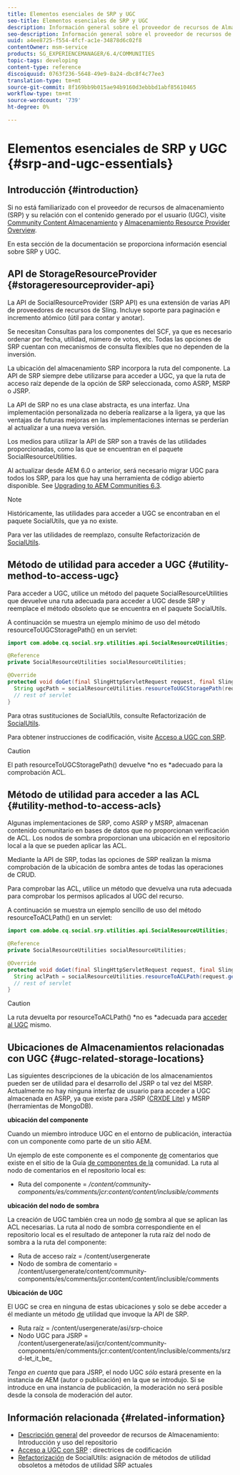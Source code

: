 ```yaml
---
title: Elementos esenciales de SRP y UGC
seo-title: Elementos esenciales de SRP y UGC
description: Información general sobre el proveedor de recursos de Almacenamiento y el contenido generado por el usuario
seo-description: Información general sobre el proveedor de recursos de Almacenamiento y el contenido generado por el usuario
uuid: a4ee8725-f554-4fcf-ac1e-34878d6c02f8
contentOwner: msm-service
products: SG_EXPERIENCEMANAGER/6.4/COMMUNITIES
topic-tags: developing
content-type: reference
discoiquuid: 0763f236-5648-49e9-8a24-dbc8f4c77ee3
translation-type: tm+mt
source-git-commit: 8f169bb9b015ae94b9160d3ebbbd1abf85610465
workflow-type: tm+mt
source-wordcount: '739'
ht-degree: 0%

---
```



# Elementos esenciales de SRP y UGC {#srp-and-ugc-essentials}

## Introducción {#introduction}

Si no está familiarizado con el proveedor de recursos de almacenamiento (SRP) y su relación con el contenido generado por el usuario (UGC), visite [Community Content Almacenamiento](working-with-srp.md) y [Almacenamiento Resource Provider Overview](srp.md).

En esta sección de la documentación se proporciona información esencial sobre SRP y UGC.

## API de StorageResourceProvider {#storageresourceprovider-api}

La API de SocialResourceProvider (SRP API) es una extensión de varias API de proveedores de recursos de Sling. Incluye soporte para paginación e incremento atómico (útil para contar y anotar).

Se necesitan Consultas para los componentes del SCF, ya que es necesario ordenar por fecha, utilidad, número de votos, etc. Todas las opciones de SRP cuentan con mecanismos de consulta flexibles que no dependen de la inversión.

La ubicación del almacenamiento SRP incorpora la ruta del componente. La API de SRP siempre debe utilizarse para acceder a UGC, ya que la ruta de acceso raíz depende de la opción de SRP seleccionada, como ASRP, MSRP o JSRP.

La API de SRP no es una clase abstracta, es una interfaz. Una implementación personalizada no debería realizarse a la ligera, ya que las ventajas de futuras mejoras en las implementaciones internas se perderían al actualizar a una nueva versión.

Los medios para utilizar la API de SRP son a través de las utilidades proporcionadas, como las que se encuentran en el paquete SocialResourceUtilities.

Al actualizar desde AEM 6.0 o anterior, será necesario migrar UGC para todos los SRP, para los que hay una herramienta de código abierto disponible. See [Upgrading to AEM Communities 6.3](upgrade.md).

>[!NOTE]
>
>Históricamente, las utilidades para acceder a UGC se encontraban en el paquete SocialUtils, que ya no existe.
>
>Para ver las utilidades de reemplazo, consulte Refactorización de [SocialUtils](socialutils.md).

## Método de utilidad para acceder a UGC {#utility-method-to-access-ugc}

Para acceder a UGC, utilice un método del paquete SocialResourceUtilities que devuelve una ruta adecuada para acceder a UGC desde SRP y reemplace el método obsoleto que se encuentra en el paquete SocialUtils.

A continuación se muestra un ejemplo mínimo de uso del método resourceToUGCStoragePath() en un servlet:

```java
import com.adobe.cq.social.srp.utilities.api.SocialResourceUtilities;

@Reference
private SocialResourceUtilities socialResourceUtilities;

@Override
protected void doGet(final SlingHttpServletRequest request, final SlingHttpServletResponse response) throws ServletException, IOException {
  String ugcPath = socialResourceUtilities.resourceToUGCStoragePath(request.getResource());
  // rest of servlet
}
```

Para otras sustituciones de SocialUtils, consulte Refactorización de [SocialUtils](socialutils.md).

Para obtener instrucciones de codificación, visite [Acceso a UGC con SRP](accessing-ugc-with-srp.md).

>[!CAUTION]
>
>El path resourceToUGCStoragePath() devuelve *no es *adecuado para la comprobación [](srp.md#for-access-control-acls)ACL.

## Método de utilidad para acceder a las ACL {#utility-method-to-access-acls}

Algunas implementaciones de SRP, como ASRP y MSRP, almacenan contenido comunitario en bases de datos que no proporcionan verificación de ACL. Los nodos de sombra proporcionan una ubicación en el repositorio local a la que se pueden aplicar las ACL.

Mediante la API de SRP, todas las opciones de SRP realizan la misma comprobación de la ubicación de sombra antes de todas las operaciones de CRUD.

Para comprobar las ACL, utilice un método que devuelva una ruta adecuada para comprobar los permisos aplicados al UGC del recurso.

A continuación se muestra un ejemplo sencillo de uso del método resourceToACLPath() en un servlet:

```java
import com.adobe.cq.social.srp.utilities.api.SocialResourceUtilities;

@Reference
private SocialResourceUtilities socialResourceUtilities;

@Override
protected void doGet(final SlingHttpServletRequest request, final SlingHttpServletResponse response) throws ServletException, IOException {
  String aclPath = socialResourceUtilities.resourceToACLPath(request.getResource());
  // rest of servlet
}
```

>[!CAUTION]
>
>La ruta devuelta por resourceToACLPath() *no es *adecuada para [acceder al UGC](#utility-method-to-access-acls) mismo.

## Ubicaciones de Almacenamientos relacionadas con UGC {#ugc-related-storage-locations}

Las siguientes descripciones de la ubicación de los almacenamientos pueden ser de utilidad para el desarrollo del JSRP o tal vez del MSRP. Actualmente no hay ninguna interfaz de usuario para acceder a UGC almacenada en ASRP, ya que existe para JSRP ([CRXDE Lite](../../help/sites-developing/developing-with-crxde-lite.md)) y MSRP (herramientas de MongoDB).

**ubicación del componente**

Cuando un miembro introduce UGC en el entorno de publicación, interactúa con un componente como parte de un sitio AEM.

Un ejemplo de este componente es el componente [de](http://localhost:4502/content/community-components/en/comments.html) comentarios que existe en el sitio de la Guía [de componentes de la](components-guide.md) comunidad. La ruta al nodo de comentarios en el repositorio local es:

* Ruta del componente = */content/community-components/es/comments/jcr:content/content/inclusible/comments*

**ubicación del nodo de sombra**

La creación de UGC también crea un nodo [de](srp.md#about-shadow-nodes-in-jcr) sombra al que se aplican las ACL necesarias. La ruta al nodo de sombra correspondiente en el repositorio local es el resultado de anteponer la ruta raíz del nodo de sombra a la ruta del componente:

* Ruta de acceso raíz = /content/usergenerate
* Nodo de sombra de comentario = /content/usergenerate/content/community-components/es/comments/jcr:content/content/inclusible/comments

**Ubicación de UGC**

El UGC se crea en ninguna de estas ubicaciones y solo se debe acceder a él mediante un método [de](#utility-method-to-access-ugc) utilidad que invoque la API de SRP.

* Ruta raíz = /content/usergenerate/asi/srp-choice
* Nodo UGC para JSRP = /content/usergenerate/asi/jcr/content/community-components/en/comments/jcr:content/content/inclusible/comments/srzd-let_it_be_

*Tenga en cuenta* que para JSRP, el nodo UGC *sólo* estará presente en la instancia de AEM (autor o publicación) en la que se introdujo. Si se introduce en una instancia de publicación, la moderación no será posible desde la consola de moderación del autor.

## Información relacionada {#related-information}

* [Descripción general](srp.md) del proveedor de recursos de Almacenamiento: Introducción y uso del repositorio
* [Acceso a UGC con SRP](accessing-ugc-with-srp.md) : directrices de codificación
* [Refactorización](socialutils.md) de SocialUtils: asignación de métodos de utilidad obsoletos a métodos de utilidad SRP actuales


